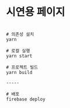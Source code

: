 # 시연용 페이지


```

# 의존성 설치
yarn

# 로컬 실행
yarn start

# 프로젝트 빌드
yarn build

-----

# 배포
firebase deploy

```
